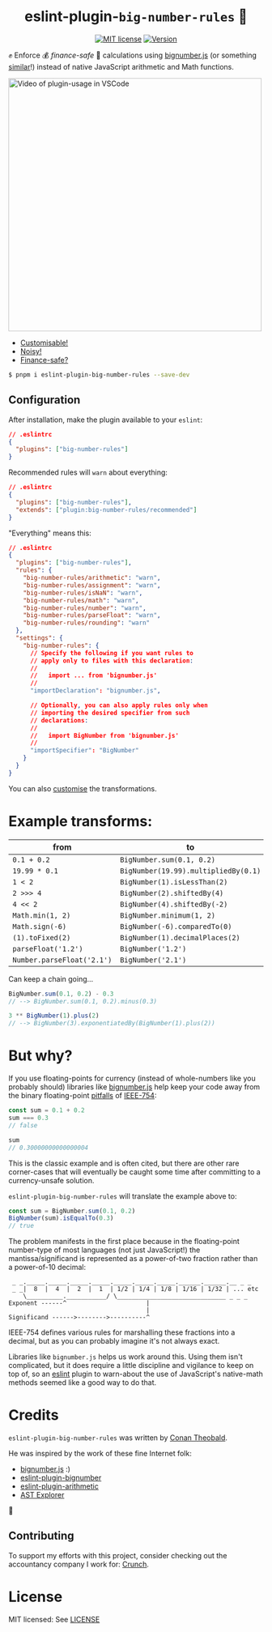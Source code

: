 <h1 align="center">eslint-plugin-<code>big-number-rules</code> 🔢</h1>

<p align="center">
  <a href="https://github.com/shuckster/eslint-plugin-big-number-rules/blob/master/LICENSE">
    <img
      alt="MIT license"
      src="https://img.shields.io/npm/l/eslint-plugin-big-number-rules?style=plastic"
    /></a>
  <a href="https://www.npmjs.com/package/eslint-plugin-big-number-rules">
    <img
      alt="Version"
      src="https://img.shields.io/npm/v/eslint-plugin-big-number-rules?style=plastic"
    /></a>
</p>

✊ Enforce 💰 _finance-safe_ 🧷 calculations using [bignumber.js](https://github.com/MikeMcl/bignumber.js/) (or something [similar](#customisation)!) instead of native JavaScript arithmetic and Math functions.

<img alt="Video of plugin-usage in VSCode" src="./screenshot.gif" width="500" />

- [Customisable!](https://github.com/shuckster/eslint-plugin-big-number-rules/wiki/Customisation)
- [Noisy!](https://github.com/shuckster/eslint-plugin-big-number-rules/wiki/Limit-the-number-of-warnings)
- [Finance-safe?](#but-why)

```sh
$ pnpm i eslint-plugin-big-number-rules --save-dev
```

## Configuration

After installation, make the plugin available to your `eslint`:

```json
// .eslintrc
{
  "plugins": ["big-number-rules"]
}
```

Recommended rules will `warn` about everything:

```json
// .eslintrc
{
  "plugins": ["big-number-rules"],
  "extends": ["plugin:big-number-rules/recommended"]
}
```

"Everything" means this:

```json
// .eslintrc
{
  "plugins": ["big-number-rules"],
  "rules": {
    "big-number-rules/arithmetic": "warn",
    "big-number-rules/assignment": "warn",
    "big-number-rules/isNaN": "warn",
    "big-number-rules/math": "warn",
    "big-number-rules/number": "warn",
    "big-number-rules/parseFloat": "warn",
    "big-number-rules/rounding": "warn"
  },
  "settings": {
    "big-number-rules": {
      // Specify the following if you want rules to
      // apply only to files with this declaration:
      //
      //   import ... from 'bignumber.js'
      //
      "importDeclaration": "bignumber.js",

      // Optionally, you can also apply rules only when
      // importing the desired specifier from such
      // declarations:
      //
      //   import BigNumber from 'bignumber.js'
      //
      "importSpecifier": "BigNumber"
    }
  }
}
```

You can also [customise](https://github.com/shuckster/eslint-plugin-big-number-rules/wiki/Customisation) the transformations.

# Example transforms:

| from                       | to                                   |
| -------------------------- | ------------------------------------ |
| `0.1 + 0.2`                | `BigNumber.sum(0.1, 0.2)`            |
| `19.99 * 0.1`              | `BigNumber(19.99).multipliedBy(0.1)` |
| `1 < 2`                    | `BigNumber(1).isLessThan(2)`         |
| `2 >>> 4`                  | `BigNumber(2).shiftedBy(4)`          |
| `4 << 2`                   | `BigNumber(4).shiftedBy(-2)`         |
| `Math.min(1, 2)`           | `BigNumber.minimum(1, 2)`            |
| `Math.sign(-6)`            | `BigNumber(-6).comparedTo(0)`        |
| `(1).toFixed(2)`           | `BigNumber(1).decimalPlaces(2)`      |
| `parseFloat('1.2')`        | `BigNumber('1.2')`                   |
| `Number.parseFloat('2.1')` | `BigNumber('2.1')`                   |

Can keep a chain going...

```js
BigNumber.sum(0.1, 0.2) - 0.3
// --> BigNumber.sum(0.1, 0.2).minus(0.3)

3 ** BigNumber(1).plus(2)
// --> BigNumber(3).exponentiatedBy(BigNumber(1).plus(2))
```

# But why?

If you use floating-points for currency (instead of whole-numbers like you probably should) libraries like [bignumber.js](https://github.com/MikeMcl/bignumber.js/) help keep your code away from the binary floating-point [pitfalls](https://medium.com/@magnusjt/how-to-handle-money-in-javascript-b954d612373c) of [IEEE-754](https://stackoverflow.com/questions/3730019/why-not-use-double-or-float-to-represent-currency):

```js
const sum = 0.1 + 0.2
sum === 0.3
// false

sum
// 0.30000000000000004
```

This is the classic example and is often cited, but there are other rare corner-cases that will eventually be caught some time after committing to a currency-unsafe solution.

`eslint-plugin-big-number-rules` will translate the example above to:

```js
const sum = BigNumber.sum(0.1, 0.2)
BigNumber(sum).isEqualTo(0.3)
// true
```

The problem manifests in the first place because in the floating-point number-type of most languages (not just JavaScript!) the mantissa/significand is represented as a power-of-two fraction rather than a power-of-10 decimal:

```
 _ _._____._____._____._____._____._____._____.______.______.__ _ _
 _ _|  8  |  4  |  2  |  1  | 1/2 | 1/4 | 1/8 | 1/16 | 1/32 | ... etc
    \__________.___________/ \______________________________ _ _ _
Exponent ------^                      |
                                      |
Significand ------>-------->----------^
```

IEEE-754 defines various rules for marshalling these fractions into a decimal, but as you can probably imagine it's not always exact.

Libraries like `bignumber.js` helps us work around this. Using them isn't complicated, but it does require a little discipline and vigilance to keep on top of, so an [eslint](https://eslint.org/) plugin to warn-about the use of JavaScript's native-math methods seemed like a good way to do that.

# Credits

`eslint-plugin-big-number-rules` was written by [Conan Theobald](https://github.com/shuckster/).

He was inspired by the work of these fine Internet folk:

- [bignumber.js](https://github.com/MikeMcl/bignumber.js/) :)
- [eslint-plugin-bignumber](https://github.com/fnando/eslint-plugin-bignumber)
- [eslint-plugin-arithmetic](https://github.com/JonnyBurger/eslint-plugin-arithmetic)
- [AST Explorer](https://astexplorer.net/)

🙏

## Contributing

To support my efforts with this project, consider checking out the accountancy company I work for: [Crunch](https://www.crunch.co.uk/).

# License

MIT licensed: See [LICENSE](LICENSE)
